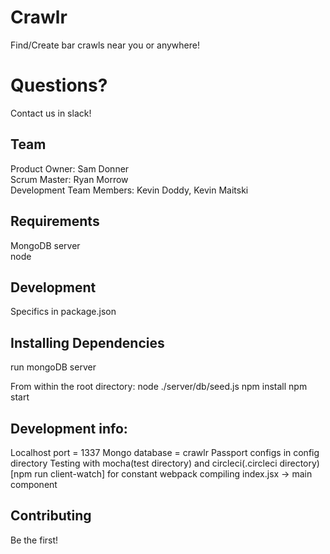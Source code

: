 Crawlr
=======
Find/Create bar crawls near you or anywhere!  

Questions?
==========
Contact us in slack!  

Team
-----
Product Owner: Sam Donner  
Scrum Master: Ryan Morrow  
Development Team Members: Kevin Doddy, Kevin Maitski  

Requirements
-------------
MongoDB server  
node

Development
------------
Specifics in package.json

Installing Dependencies
------------------------
run mongoDB server

From within the root directory:
node ./server/db/seed.js
npm install
npm start

Development info:
------------------
Localhost port = 1337
Mongo database = crawlr
Passport configs in config directory
Testing with mocha(test directory) and circleci(.circleci directory)
[npm run client-watch] for constant webpack compiling
index.jsx -> main component

Contributing
-------------
Be the first!

